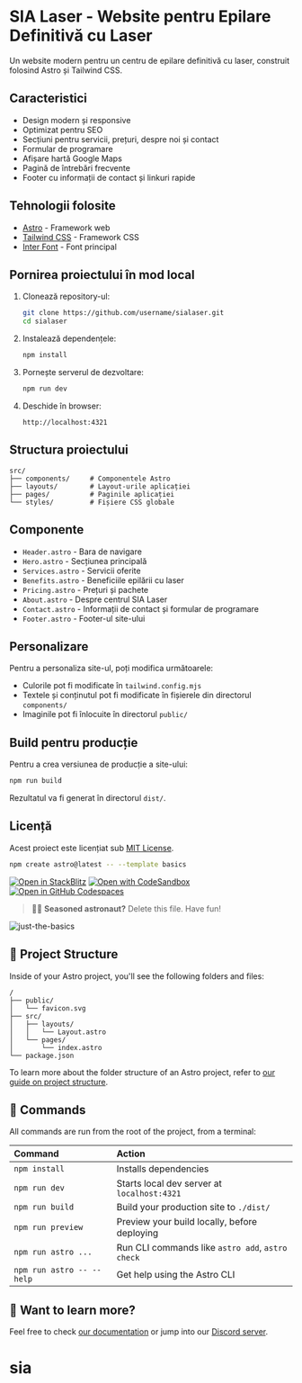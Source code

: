 # SIA Laser - Website pentru Epilare Definitivă cu Laser

Un website modern pentru un centru de epilare definitivă cu laser, construit folosind Astro și Tailwind CSS.

## Caracteristici

- Design modern și responsive
- Optimizat pentru SEO
- Secțiuni pentru servicii, prețuri, despre noi și contact
- Formular de programare
- Afișare hartă Google Maps
- Pagină de întrebări frecvente
- Footer cu informații de contact și linkuri rapide

## Tehnologii folosite

- [Astro](https://astro.build/) - Framework web
- [Tailwind CSS](https://tailwindcss.com/) - Framework CSS
- [Inter Font](https://fonts.google.com/specimen/Inter) - Font principal

## Pornirea proiectului în mod local

1. Clonează repository-ul:
   ```bash
   git clone https://github.com/username/sialaser.git
   cd sialaser
   ```

2. Instalează dependențele:
   ```bash
   npm install
   ```

3. Pornește serverul de dezvoltare:
   ```bash
   npm run dev
   ```

4. Deschide în browser:
   ```
   http://localhost:4321
   ```

## Structura proiectului

```
src/
├── components/     # Componentele Astro
├── layouts/        # Layout-urile aplicației
├── pages/          # Paginile aplicației
└── styles/         # Fișiere CSS globale
```

## Componente

- `Header.astro` - Bara de navigare
- `Hero.astro` - Secțiunea principală
- `Services.astro` - Servicii oferite
- `Benefits.astro` - Beneficiile epilării cu laser
- `Pricing.astro` - Prețuri și pachete
- `About.astro` - Despre centrul SIA Laser
- `Contact.astro` - Informații de contact și formular de programare
- `Footer.astro` - Footer-ul site-ului

## Personalizare

Pentru a personaliza site-ul, poți modifica următoarele:

- Culorile pot fi modificate în `tailwind.config.mjs`
- Textele și conținutul pot fi modificate în fișierele din directorul `components/`
- Imaginile pot fi înlocuite în directorul `public/`

## Build pentru producție

Pentru a crea versiunea de producție a site-ului:

```bash
npm run build
```

Rezultatul va fi generat în directorul `dist/`.

## Licență

Acest proiect este licențiat sub [MIT License](LICENSE).

```sh
npm create astro@latest -- --template basics
```

[![Open in StackBlitz](https://developer.stackblitz.com/img/open_in_stackblitz.svg)](https://stackblitz.com/github/withastro/astro/tree/latest/examples/basics)
[![Open with CodeSandbox](https://assets.codesandbox.io/github/button-edit-lime.svg)](https://codesandbox.io/p/sandbox/github/withastro/astro/tree/latest/examples/basics)
[![Open in GitHub Codespaces](https://github.com/codespaces/badge.svg)](https://codespaces.new/withastro/astro?devcontainer_path=.devcontainer/basics/devcontainer.json)

> 🧑‍🚀 **Seasoned astronaut?** Delete this file. Have fun!

![just-the-basics](https://github.com/withastro/astro/assets/2244813/a0a5533c-a856-4198-8470-2d67b1d7c554)

## 🚀 Project Structure

Inside of your Astro project, you'll see the following folders and files:

```text
/
├── public/
│   └── favicon.svg
├── src/
│   ├── layouts/
│   │   └── Layout.astro
│   └── pages/
│       └── index.astro
└── package.json
```

To learn more about the folder structure of an Astro project, refer to [our guide on project structure](https://docs.astro.build/en/basics/project-structure/).

## 🧞 Commands

All commands are run from the root of the project, from a terminal:

| Command                   | Action                                           |
| :------------------------ | :----------------------------------------------- |
| `npm install`             | Installs dependencies                            |
| `npm run dev`             | Starts local dev server at `localhost:4321`      |
| `npm run build`           | Build your production site to `./dist/`          |
| `npm run preview`         | Preview your build locally, before deploying     |
| `npm run astro ...`       | Run CLI commands like `astro add`, `astro check` |
| `npm run astro -- --help` | Get help using the Astro CLI                     |

## 👀 Want to learn more?

Feel free to check [our documentation](https://docs.astro.build) or jump into our [Discord server](https://astro.build/chat).
# sia
